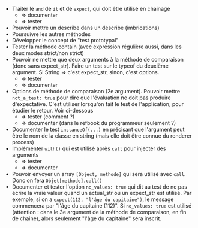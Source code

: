 * Traiter le `and` de `it` et de `expect`, qui doit être utilisé en chainage
  * => documenter
  * => tester
* Pouvoir mettre un describe dans un describe (imbrications)
* Poursuivre les autres méthodes
* Développer le concept de "test prototypal"
* Tester la méthode contain (avec expression régulière aussi, dans les deux modes strict/non strict)
* Pouvoir ne mettre que deux arguments à la méthode de comparaison (donc sans expect_str). Faire un test sur le typeof du deuxième argument. Si String => c'est expect_str, sinon, c'est options.
  * => tester
  * => documenter
* Options de méthode de comparaison (2e argument). Pouvoir mettre `not_a_test: true` pour dire que l'évaluation ne doit pas produire d'expectative. C'est utiliser lorsqu'on fait le test de l'application, pour étudier le retour. Voir ci-dessous
  * => tester (comment ?)
  * => documenter (dans le refbook du programmeur seulement ?)
* Documenter le test `instanceOf(...)` en précisant que l'argument peut être le nom de la classe en string (mais elle doit être connue du renderer process)
* Implémenter `with()` qui est utilisé après `call` pour injecter des arguments
  * => tester
  * => documenter
* Pouvoir envoyer un array `[Object, methode]` qui sera utilisé avec `call`. Donc on fera `Objet[methode].call()`
* Documenter et tester l'option `no_values: true` qui dit au test de ne pas écrire la vraie valeur quand un actual_str ou un expect_str est utilisé. Par exemple, si on a `expect(112, "l'âge du capitaine")`, le message commencera par "l'âge du capitaine (112)". Si `no_values: true` est utilisé (attention : dans le 3e argument de la méthode de comparaison, en fin de chaine), alors seulement "l'âge du capitaine" sera inscrit.
